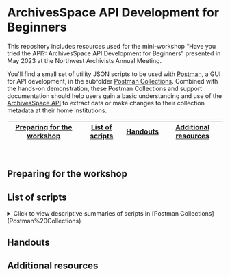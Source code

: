 # ArchivesSpace API Development for Beginners
This repository includes resources used for the mini-workshop “Have you tried the API?: ArchivesSpace API Development for Beginners” presented in May 2023 at the Northwest Archivists Annual Meeting.  

You'll find a small set of utility JSON scripts to be used with [Postman](https://www.postman.com/), a GUI for API development, in the subfolder [Postman Collections](Postman%20Collections). Combined with the hands-on demonstration, these Postman Collections and support documentation should help users gain a basic understanding and use of the [ArchivesSpace API](https://archivesspace.github.io/archivesspace/api/) to extract data or make changes to their collection metadata at their home institutions.


|[Preparing for the workshop](#preparing-for-the-workshop)|[List of scripts](#list-of-scripts)|[Handouts](#handouts)|[Additional resources](#additional-resources)
|---|---|---|---|
<br>

## Preparing for the workshop

## List of scripts 
<details>
<summary>Click to view descriptive summaries of scripts in [Postman Collections](Postman%20Collections)</summary>
<ul>
<li>create_aspace_session.json</li>
<li>update_accessions.json</li>
<li>update_accessions.json</li>
<li>update_accessions.json</li>
<li>update_accessions.json</li>
<li>update_accessions.json</li>
</ul>
</details>

## Handouts 

## Additional resources 
